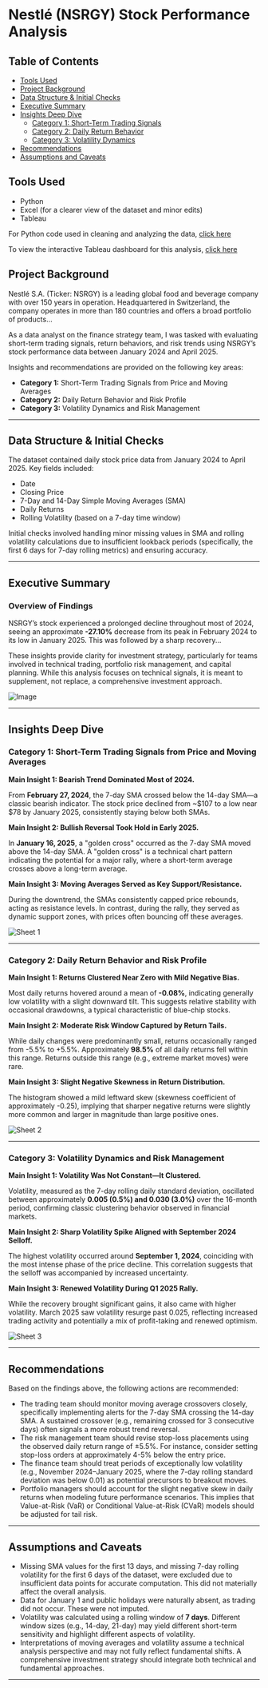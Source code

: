 # Nestlé (NSRGY) Stock Performance Analysis

## Table of Contents

- [Tools Used](#tools-used)
- [Project Background](#project-background)
- [Data Structure & Initial Checks](#data-structure--initial-checks)
- [Executive Summary](#executive-summary)
- [Insights Deep Dive](#insights-deep-dive)
  - [Category 1: Short-Term Trading Signals](#category-1-short-term-trading-signals-from-price-and-moving-averages)
  - [Category 2: Daily Return Behavior](#category-2-daily-return-behavior-and-risk-profile)
  - [Category 3: Volatility Dynamics](#category-3-volatility-dynamics-and-risk-management)
- [Recommendations](#recommendations)
- [Assumptions and Caveats](#assumptions-and-caveats)

## Tools Used

- Python
- Excel (for a clearer view of the dataset and minor edits)
- Tableau

For Python code used in cleaning and analyzing the data, [click here](https://github.com/Etingena/Etinosa_portfolio/blob/main/Nestlestock.ipynb)

To view the interactive Tableau dashboard for this analysis, [click here](https://public.tableau.com/views/Nestle_17486275953630/Dashboard1?:language=en-US&:sid=&:display_count=n&:origin=viz_share_lin)

## Project Background
Nestlé S.A. (Ticker: NSRGY) is a leading global food and beverage company with over 150 years in operation. Headquartered in Switzerland, the company operates in more than 180 countries and offers a broad portfolio of products...

As a data analyst on the finance strategy team, I was tasked with evaluating short-term trading signals, return behaviors, and risk trends using NSRGY’s stock performance data between January 2024 and April 2025.

Insights and recommendations are provided on the following key areas:

- **Category 1:** Short-Term Trading Signals from Price and Moving Averages  
- **Category 2:** Daily Return Behavior and Risk Profile  
- **Category 3:** Volatility Dynamics and Risk Management

---

## Data Structure & Initial Checks  
The dataset contained daily stock price data from January 2024 to April 2025. Key fields included:

- Date  
- Closing Price  
- 7-Day and 14-Day Simple Moving Averages (SMA)  
- Daily Returns  
- Rolling Volatility (based on a 7-day time window)

Initial checks involved handling minor missing values in SMA and rolling volatility calculations due to insufficient lookback periods (specifically, the first 6 days for 7-day rolling metrics) and ensuring accuracy.

---

## Executive Summary  

### Overview of Findings  
NSRGY’s stock experienced a prolonged decline throughout most of 2024, seeing an approximate **-27.10%** decrease from its peak in February 2024 to its low in January 2025. This was followed by a sharp recovery...

These insights provide clarity for investment strategy, particularly for teams involved in technical trading, portfolio risk management, and capital planning. While this analysis focuses on technical signals, it is meant to supplement, not replace, a comprehensive investment approach.

![Image](https://github.com/user-attachments/assets/0f891dd9-06c6-4452-acdf-24d5aacfc65d)

---

## Insights Deep Dive  

### Category 1: Short-Term Trading Signals from Price and Moving Averages  

**Main Insight 1: Bearish Trend Dominated Most of 2024.**

From **February 27, 2024**, the 7-day SMA crossed below the 14-day SMA—a classic bearish indicator. The stock price declined from ~$107 to a low near $78 by January 2025, consistently staying below both SMAs.

**Main Insight 2: Bullish Reversal Took Hold in Early 2025.**

In **January 16, 2025**, a "golden cross" occurred as the 7-day SMA moved above the 14-day SMA. A "golden cross" is a technical chart pattern indicating the potential for a major rally, where a short-term average crosses above a long-term average.

**Main Insight 3: Moving Averages Served as Key Support/Resistance.**

During the downtrend, the SMAs consistently capped price rebounds, acting as resistance levels. In contrast, during the rally, they served as dynamic support zones, with prices often bouncing off these averages.

![Sheet 1](https://raw.githubusercontent.com/Etingena/Etinosa_portfolio/main/Sheet%201%20(2).png)

---

### Category 2: Daily Return Behavior and Risk Profile  

**Main Insight 1: Returns Clustered Near Zero with Mild Negative Bias.**

Most daily returns hovered around a mean of **-0.08%**, indicating generally low volatility with a slight downward tilt. This suggests relative stability with occasional drawdowns, a typical characteristic of blue-chip stocks.

**Main Insight 2: Moderate Risk Window Captured by Return Tails.**

While daily changes were predominantly small, returns occasionally ranged from -5.5% to +5.5%. Approximately **98.5%** of all daily returns fell within this range. Returns outside this range (e.g., extreme market moves) were rare.

**Main Insight 3: Slight Negative Skewness in Return Distribution.**

The histogram showed a mild leftward skew (skewness coefficient of approximately -0.25), implying that sharper negative returns were slightly more common and larger in magnitude than large positive ones.

![Sheet 2](https://raw.githubusercontent.com/Etingena/Etinosa_portfolio/main/Sheet%202.png)

---

### Category 3: Volatility Dynamics and Risk Management  

**Main Insight 1: Volatility Was Not Constant—It Clustered.**

Volatility, measured as the 7-day rolling daily standard deviation, oscillated between approximately **0.005 (0.5%) and 0.030 (3.0%)** over the 16-month period, confirming classic clustering behavior observed in financial markets.

**Main Insight 2: Sharp Volatility Spike Aligned with September 2024 Selloff.**

The highest volatility occurred around **September 1, 2024**, coinciding with the most intense phase of the price decline. This correlation suggests that the selloff was accompanied by increased uncertainty.

**Main Insight 3: Renewed Volatility During Q1 2025 Rally.**

While the recovery brought significant gains, it also came with higher volatility. March 2025 saw volatility resurge past 0.025, reflecting increased trading activity and potentially a mix of profit-taking and renewed optimism.

![Sheet 3](https://raw.githubusercontent.com/Etingena/Etinosa_portfolio/main/Sheet%203%20(1).png)

---

## Recommendations

Based on the findings above, the following actions are recommended:

- The trading team should monitor moving average crossovers closely, specifically implementing alerts for the 7-day SMA crossing the 14-day SMA. A sustained crossover (e.g., remaining crossed for 3 consecutive days) often signals a more robust trend reversal.
- The risk management team should revise stop-loss placements using the observed daily return range of ±5.5%. For instance, consider setting stop-loss orders at approximately 4-5% below the entry price.
- The finance team should treat periods of exceptionally low volatility (e.g., November 2024–January 2025, where the 7-day rolling standard deviation was below 0.01) as potential precursors to breakout moves.
- Portfolio managers should account for the slight negative skew in daily returns when modeling future performance scenarios. This implies that Value-at-Risk (VaR) or Conditional Value-at-Risk (CVaR) models should be adjusted for tail risk.

---

## Assumptions and Caveats

- Missing SMA values for the first 13 days, and missing 7-day rolling volatility for the first 6 days of the dataset, were excluded due to insufficient data points for accurate computation. This did not materially affect the overall analysis.
- Data for January 1 and public holidays were naturally absent, as trading did not occur. These were not imputed.
- Volatility was calculated using a rolling window of **7 days**. Different window sizes (e.g., 14-day, 21-day) may yield different short-term sensitivity and highlight different aspects of volatility.
- Interpretations of moving averages and volatility assume a technical analysis perspective and may not fully reflect fundamental shifts. A comprehensive investment strategy should integrate both technical and fundamental approaches.

---
